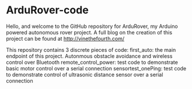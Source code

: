 # ArduRover-code
Hello, and welcome to the GitHub repository for ArduRover, my Arduino powered autonomous rover project.
A full blog on the creation of this project can be found at http://vinethefourth.com/

This repository contains 3 discrete pieces of code:
    first_auto: the main endpoint of this project. Autonmous obstacle avoidance and wireless control over Bluetooth
    remote_control_power: test code to demonstrate basic motor control over a serial connection
    sensortest_onePing: test code to demonstrate control of ultrasonic distance sensor over a serial connection
